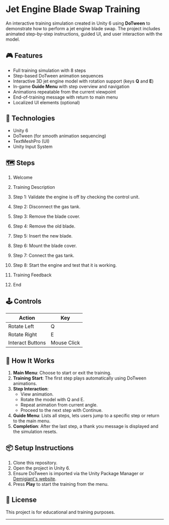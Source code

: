 # Jet Engine Blade Swap Training

An interactive training simulation created in Unity 6 using **DoTween** to demonstrate how to perform a jet engine blade swap. The project includes animated step-by-step instructions, guided UI, and user interaction with the model.

## 🎮 Features

- Full training simulation with 8 steps
- Step-based DoTween animation sequences
- Interactive 3D jet engine model with rotation support (keys **Q** and **E**)
- In-game **Guide Menu** with step overview and navigation
- Animations repeatable from the current viewpoint
- End-of-training message with return to main menu
- Localized UI elements (optional)

## 🧩 Technologies

- Unity 6
- DoTween (for smooth animation sequencing)
- TextMeshPro (UI)
- Unity Input System

## 🗺️ Steps

1. Welcome

2. Training Description

3. Step 1: Validate the engine is off by checking the control unit.

4. Step 2: Disconnect the gas tank.

5. Step 3: Remove the blade cover.

6. Step 4: Remove the old blade.

7. Step 5: Insert the new blade.

8. Step 6: Mount the blade cover.

9. Step 7: Connect the gas tank.

10. Step 8: Start the engine and test that it is working.

11. Training Feedback

12. End

## 🕹️ Controls

| Action             | Key        |
|--------------------|------------|
| Rotate Left        | Q          |
| Rotate Right       | E          |
| Interact Buttons   | Mouse Click |


## 🚀 How It Works

1. **Main Menu**: Choose to start or exit the training.
2. **Training Start**: The first step plays automatically using DoTween animations.
3. **Step Interaction**:
   - View animation.
   - Rotate the model with Q and E.
   - Repeat animation from current angle.
   - Proceed to the next step with Continue.
4. **Guide Menu**: Lists all steps, lets users jump to a specific step or return to the main menu.
5. **Completion**: After the last step, a thank you message is displayed and the simulation resets.

## 📦 Setup Instructions

1. Clone this repository.
2. Open the project in Unity 6.
3. Ensure DoTween is imported via the Unity Package Manager or [Demigiant's website](http://dotween.demigiant.com/).
4. Press **Play** to start the training from the menu.

## 📄 License

This project is for educational and training purposes.

---